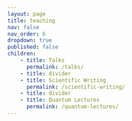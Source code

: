 ```yaml
---
layout: page
title: teaching
nav: false
nav_order: 6
dropdown: true
published: false
children:
    - title: Talks
      permalink: /talks/
    - title: divider
    - title: Scientific Writing
      permalink: /scientific-writing/
    - title: divider
    - title: Quantum Lectures
      permalink: /quantum-lectures/
---
```

